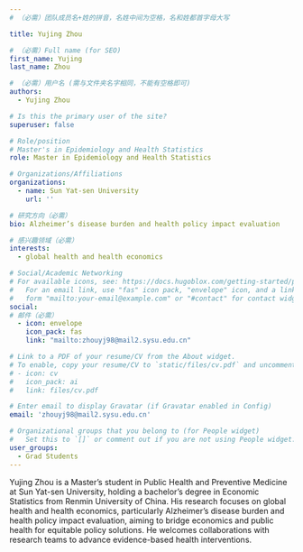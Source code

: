 ```yaml
---
# （必需）团队成员名+姓的拼音，名姓中间为空格，名和姓都首字母大写

title: Yujing Zhou

# （必需）Full name (for SEO)
first_name: Yujing
last_name: Zhou

# （必需）用户名 (需与文件夹名字相同，不能有空格即可)
authors:
  - Yujing Zhou

# Is this the primary user of the site?
superuser: false

# Role/position
# Master's in Epidemiology and Health Statistics
role: Master in Epidemiology and Health Statistics

# Organizations/Affiliations
organizations:
  - name: Sun Yat-sen University
    url: ''

# 研究方向（必需）
bio: Alzheimer’s disease burden and health policy impact evaluation

# 感兴趣领域（必需）
interests:
  - global health and health economics

# Social/Academic Networking
# For available icons, see: https://docs.hugoblox.com/getting-started/page-builder/#icons
#   For an email link, use "fas" icon pack, "envelope" icon, and a link in the
#   form "mailto:your-email@example.com" or "#contact" for contact widget.
social:
# 邮件（必需）
  - icon: envelope
    icon_pack: fas
    link: "mailto:zhouyj98@mail2.sysu.edu.cn"

# Link to a PDF of your resume/CV from the About widget.
# To enable, copy your resume/CV to `static/files/cv.pdf` and uncomment the lines below.
# - icon: cv
#   icon_pack: ai
#   link: files/cv.pdf

# Enter email to display Gravatar (if Gravatar enabled in Config)
email: 'zhouyj98@mail2.sysu.edu.cn'

# Organizational groups that you belong to (for People widget)
#   Set this to `[]` or comment out if you are not using People widget.
user_groups:
  - Grad Students
---
```


Yujing Zhou is a Master’s student in Public Health and Preventive Medicine at Sun Yat-sen University, holding a bachelor’s degree in Economic Statistics from Renmin University of China. His research focuses on global health and health economics, particularly Alzheimer’s disease burden and health policy impact evaluation, aiming to bridge economics and public health for equitable policy solutions. He welcomes collaborations with research teams to advance evidence-based health interventions.


